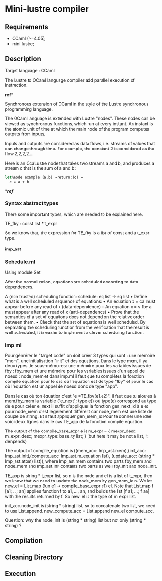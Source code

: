 # Mini-lustre compiler

## Requirements

- OCaml (>=4.05);
- mini lustre;

## Description

Target language : OCaml

The Lustre to OCaml language compiler add parallel execution of instruction.

********ref*********

Synchronous extension of OCaml in the style of the Lustre synchronous programming language.

The OCaml language is extended with Lustre "nodes". These nodes can be viewed as synchronous functions,
which run at every instant. An instant is the atomic unit of time at which the main node of the program computes outputs from inputs.

Inputs and outputs are considered as data flows, i.e. streams of values that can change through time. For example, the constant 2 is considered as the flow 2,2,2,2,...

Here is an OcaLustre node that takes two streams a and b, and produces a stream c that is the sum of a and b :

```ocaml
let%node example (a,b) ~return:(c) =
  c = a + b
```

********ref*******


### Syntax abstract types

There some important types, which are needed to be explained here.

TE_fby : const list * t_expr

So we know that, the expression for TE_fby is a list of const and a t_expr type.


#### imp_ast





### Schedule.ml

Using module Set

After the normalization, equations are scheduled according to data-dependences.

A (non trusted) scheduling function:
schedule: eq list →  eq list
• Define what is a well scheduled sequence of equations:
• An equation x = ca must appear before any read of x (data-dependence)
• An equation x = v fby a must appear after any read of x (anti-dependence)
• Prove that the semantics of a set of equations does not depend on the relative order between them.
• Check that the set of equations is well scheduled.
By separating the scheduling function from the verification that the result is well scheduled, it is easier to implement a clever scheduling function.

### imp.ml

Pour génrérer le "target code" on doit créer 3 types qui sont : une mémoire "mem", une initialisation "init" et des equations. Dans le type mem, il ya deux types de sous-mémoires: une mémoire pour les variables issues de fby : fby_mem et une mémoire pour les variables issues d'un appel de noeud : node_mem et dans imp.ml il faut que tu complètes la fonction compile equation pour le cas où l'équation est de type "fby" et pour le cas où l'équation est un appel de noeud donc de type "app".

Dans le cas où ton équation c'est "e =TE_fby(e1,e2)", il faut que tu ajoutes à mem.fby_mem la variable ("e_next"; type(e)) où type(e) correspond au type de e pour créer e_next il suffit d'appliquer la fonction gen_next_id à e et pour node_mem c'est légerement différent car node_mem est une liste de couple de string. Et il faut appliquer gen_mem_id Pour te donner une idée voici deux lignes dans le cas TE_app de la fonction compile equation.


The output of the compile_base_expr e is m_expr = { mexpr_desc: m_expr_desc; mexpr_type: base_ty list; } (but here it may be not a list, it denpends)

The output of compile_equation is ((mem_acc: Imp_ast.mem),(init_acc: Imp_ast.init),(compute_acc: Imp_ast.m_equation list), (update_acc: (string * Imp_ast.atom) list)), where Imp_ast.mem contains two parts fby_mem and node_mem and Imp_ast.init contains two parts as well fby_init and node_init. 


TE_app is string * t_expr list, so n is the node and el is a list of t_expr, then we know that we need to update the node_mem by gen_mem_id n. We let new_el = List.map (fun e1 -> compile_base_expr e1) el. Note that List.map f [a1; ...; an] applies function f to a1, ..., an, and builds the list [f a1; ...; f an] with the results returned by f. So new_el is the type of m_expr list.

init_acc.node_init is (string * string) list, so to concatenate two list, we need to use List.append. new_compute_acc = List.append new_el compute_acc.

Question: why the node_init is (string * string) list but not only (string * string) ?






## Compilation


## Cleaning Directory



## Execution


##


